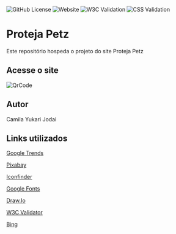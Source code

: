 ![GitHub License](https://img.shields.io/github/license/camilajodai/protectpetz)
![Website](https://img.shields.io/website?url=https%3A%2F%2Fcamilajodai.github.io%2Fprotectpetz%2F)
![W3C Validation](https://img.shields.io/w3c-validation/html?targetUrl=https%3A%2F%2Fcamilajodai.github.io%2Fprotectpetz%2F)
![CSS Validation](http://jigsaw.w3.org/css-validator/check/referer)



# Proteja Petz
Este repositório hospeda o projeto do site Proteja Petz
## Acesse o site
![QrCode](https://github.com/camilajodai/protectpetz/assets/129982590/4627b769-48ce-49b4-9e75-62262c7a2222)

## Autor
Camila Yukari Jodai
## Links utilizados
[Google Trends](https://trends.google.com.br/trends/)

[Pixabay](https://pixabay.com/pt/)

[Iconfinder](https://www.iconfinder.com/)

[Google Fonts](https://fonts.google.com/)

[Draw.Io](https://app.diagrams.net/)

[W3C Validator](https://validator.w3.org/)

[Bing](https://www.bing.com)

